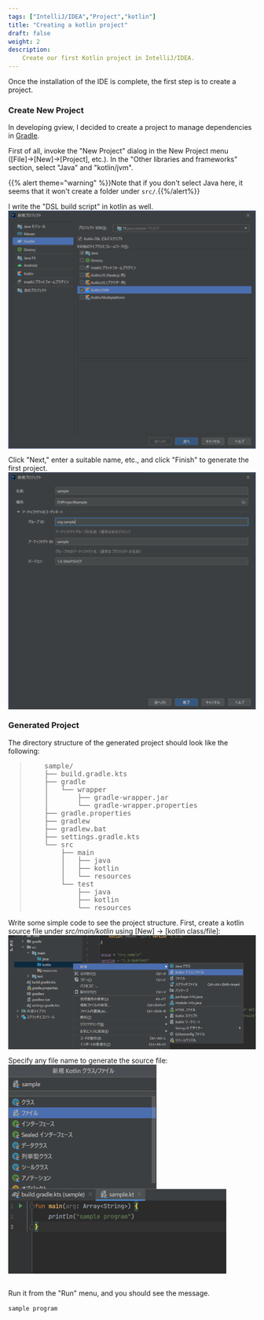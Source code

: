```yaml
---
tags: ["IntelliJ/IDEA","Project","kotlin"]
title: "Creating a kotlin project"
draft: false
weight: 2
description:
    Create our first Kotlin project in IntelliJ/IDEA.
---
```


Once the installation of the IDE is complete, the first step is to create a project.

### Create New Project

In developing gview, I decided to create a project to manage dependencies in [Gradle](https://gradle.org/).

First of all, invoke the "New Project" dialog in the New Project menu ([File]→[New]→[Project], etc.).
In the "Other libraries and frameworks" section, select "Java" and "kotlin/jvm".

{{% alert theme="warning" %}}Note that if you don't select Java here, it seems that it won't create a folder under `src/`.{{%/alert%}}

I write the "DSL build script" in kotlin as well.
<img style="float: left;" src="new_project_1.png">
<div style="clear:both;"></div>

Click "Next," enter a suitable name, etc., and click "Finish" to generate the first project.  
<img style="float: left;" src="new_project_2.png">
<div style="clear:both;"></div>

### Generated Project

The directory structure of the generated project should look like the following:
<blockquote><pre>
    sample/
    ├── build.gradle.kts
    ├── gradle
    │   └── wrapper
    │       ├── gradle-wrapper.jar
    │       └── gradle-wrapper.properties
    ├── gradle.properties
    ├── gradlew
    ├── gradlew.bat
    ├── settings.gradle.kts
    └── src
        ├── main
        │   ├── java
        │   ├── kotlin
        │   └── resources
        └── test
            ├── java
            ├── kotlin
            └── resources
</pre></blockquote>

Write some simple code to see the project structure.
First, create a kotlin source file under *src/main/kotlin* using [New] -> [kotlin class/file]:
<img style="float: left;" src="new_project_3.png">
<div style="clear:both;"></div>

Specify any file name to generate the source file:  
<img style="float: left;" src="new_project_4.png">
<img style="float: left;" src="new_project_5.png">
<div style="clear:both;"></div>
<br/>

Run it from the "Run" menu, and you should see the message. 
```
sample program
```